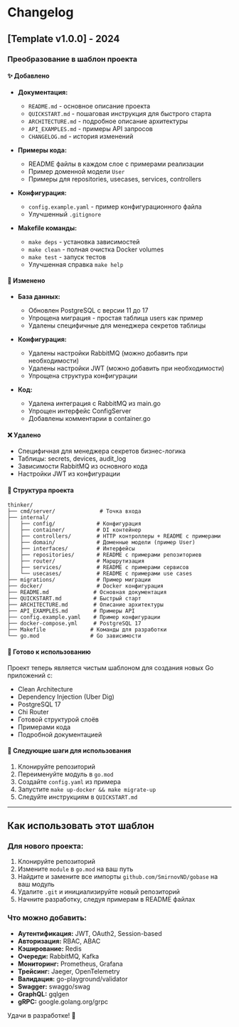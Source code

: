 # Changelog

## [Template v1.0.0] - 2024

### Преобразование в шаблон проекта

#### ✨ Добавлено

- **Документация:**
  - `README.md` - основное описание проекта
  - `QUICKSTART.md` - пошаговая инструкция для быстрого старта
  - `ARCHITECTURE.md` - подробное описание архитектуры
  - `API_EXAMPLES.md` - примеры API запросов
  - `CHANGELOG.md` - история изменений

- **Примеры кода:**
  - README файлы в каждом слое с примерами реализации
  - Пример доменной модели `User`
  - Примеры для repositories, usecases, services, controllers

- **Конфигурация:**
  - `config.example.yaml` - пример конфигурационного файла
  - Улучшенный `.gitignore`

- **Makefile команды:**
  - `make deps` - установка зависимостей
  - `make clean` - полная очистка Docker volumes
  - `make test` - запуск тестов
  - Улучшенная справка `make help`

#### 🔄 Изменено

- **База данных:**
  - Обновлен PostgreSQL с версии 11 до 17
  - Упрощена миграция - простая таблица users как пример
  - Удалены специфичные для менеджера секретов таблицы

- **Конфигурация:**
  - Удалены настройки RabbitMQ (можно добавить при необходимости)
  - Удалены настройки JWT (можно добавить при необходимости)
  - Упрощена структура конфигурации

- **Код:**
  - Удалена интеграция с RabbitMQ из main.go
  - Упрощен интерфейс ConfigServer
  - Добавлены комментарии в container.go

#### ❌ Удалено

- Специфичная для менеджера секретов бизнес-логика
- Таблицы: secrets, devices, audit_log
- Зависимости RabbitMQ из основного кода
- Настройки JWT из конфигурации

#### 📝 Структура проекта

```
thinker/
├── cmd/server/              # Точка входа
├── internal/
│   ├── config/             # Конфигурация
│   ├── container/          # DI контейнер
│   ├── controllers/        # HTTP контроллеры + README с примерами
│   ├── domain/             # Доменные модели (пример User)
│   ├── interfaces/         # Интерфейсы
│   ├── repositories/       # README с примерами репозиториев
│   ├── router/             # Маршрутизация
│   ├── services/           # README с примерами сервисов
│   └── usecases/           # README с примерами use cases
├── migrations/             # Пример миграции
├── docker/                 # Docker конфигурация
├── README.md              # Основная документация
├── QUICKSTART.md          # Быстрый старт
├── ARCHITECTURE.md        # Описание архитектуры
├── API_EXAMPLES.md        # Примеры API
├── config.example.yaml    # Пример конфигурации
├── docker-compose.yml     # PostgreSQL 17
├── Makefile              # Команды для разработки
└── go.mod                # Go зависимости
```

#### 🎯 Готово к использованию

Проект теперь является чистым шаблоном для создания новых Go приложений с:
- Clean Architecture
- Dependency Injection (Uber Dig)
- PostgreSQL 17
- Chi Router
- Готовой структурой слоёв
- Примерами кода
- Подробной документацией

#### 🚀 Следующие шаги для использования

1. Клонируйте репозиторий
2. Переименуйте модуль в `go.mod`
3. Создайте `config.yaml` из примера
4. Запустите `make up-docker && make migrate-up`
5. Следуйте инструкциям в `QUICKSTART.md`

---

## Как использовать этот шаблон

### Для нового проекта:

1. Клонируйте репозиторий
2. Измените `module` в `go.mod` на ваш путь
3. Найдите и замените все импорты `github.com/SmirnovND/gobase` на ваш модуль
4. Удалите `.git` и инициализируйте новый репозиторий
5. Начните разработку, следуя примерам в README файлах

### Что можно добавить:

- **Аутентификация:** JWT, OAuth2, Session-based
- **Авторизация:** RBAC, ABAC
- **Кэширование:** Redis
- **Очереди:** RabbitMQ, Kafka
- **Мониторинг:** Prometheus, Grafana
- **Трейсинг:** Jaeger, OpenTelemetry
- **Валидация:** go-playground/validator
- **Swagger:** swaggo/swag
- **GraphQL:** gqlgen
- **gRPC:** google.golang.org/grpc

Удачи в разработке! 🚀